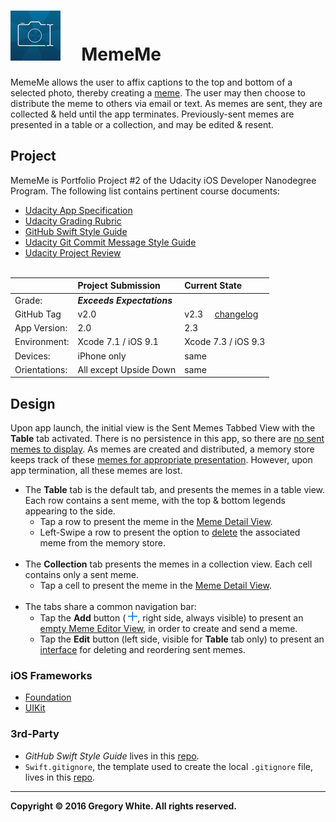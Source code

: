 # ![App Icon](./Paperwork/images/MemeMeAppIcon_80.png)&nbsp;&nbsp;&nbsp;&nbsp;&nbsp;MemeMe

MemeMe allows the user to affix captions to the top and bottom of a selected photo, thereby creating a [meme](./Paperwork/READMEFiles/MemeDefinition.md). The user may then choose to distribute the meme to others via email or text.  As memes are sent, they are collected & held until the app terminates.  Previously-sent memes are presented in a table or a collection, and may be edited & resent.  

## Project

MemeMe is Portfolio Project #2 of the Udacity iOS Developer Nanodegree Program.  The following list contains pertinent course documents:
* [Udacity App Specification](./Paperwork/Udacity/UdacityAppSpecification.pdf)  
* [Udacity Grading Rubric](./Paperwork/Udacity/UdacityGradingRubric.pdf)  
* [GitHub Swift Style Guide](./Paperwork/Udacity/GitHubSwiftStyleGuide.pdf)  
* [Udacity Git Commit Message Style Guide](./Paperwork/Udacity/UdacityGitCommitMessageStyleGuide.pdf)  
* [Udacity Project Review](./Paperwork/Udacity/UdacityProjectReview.pdf)<br/><br/>

|               | Project Submission         | Current State
| :----------   | :-------------             | :-----------------  |
| Grade:        | ***Exceeds Expectations*** |                     |  
| GitHub Tag    | v2.0                       | v2.3&nbsp;&nbsp;&nbsp;&nbsp;&nbsp;[changelog](./Paperwork/READMEFiles/ChangeLog.md) |
| App Version:  | 2.0                        | 2.3                 |
| Environment:  | Xcode 7.1 / iOS 9.1        | Xcode 7.3 / iOS 9.3 |
| Devices:      | iPhone only                | same                |
| Orientations: | All except Upside Down     | same                |

## Design

Upon app launch, the initial view is the Sent Memes Tabbed View  with the **Table** tab activated.  There is no persistence in this app, so there are [no sent memes to display].  As memes are created and distributed, a memory store keeps track of these [memes for appropriate presentation]. However, upon app termination, all these memes are lost.

  * The **Table** tab is the default tab, and presents the memes in a table view.  Each row contains a sent meme, with the top & bottom legends appearing to the side.
    - Tap a row to present the meme in the [Meme Detail View].
    - Left-Swipe a row to present the option to [delete](./Paperwork/READMEFiles/SwipeLeftOnRow.md) the associated meme from the memory store.<br/><br/>
  * The **Collection** tab presents the memes in a collection view.  Each cell contains only a sent meme.
    - Tap a cell to present the meme in the [Meme Detail View].<br/><br/>
  * The tabs share a common navigation bar:
    - Tap the **Add** button (&nbsp;![](./Paperwork/images/AddButtonIcon_15.png), right side, always visible) to present an [empty Meme Editor View](./Paperwork/READMEFiles/MemeEditorView.md), in order to create and send a meme.
    - Tap the **Edit** button (left side, visible for **Table** tab only) to present an [interface](./Paperwork/READMEFiles/TableEditMode.md) for deleting and reordering sent memes.
 
### iOS Frameworks

* [Foundation](./Paperwork/READMEFiles/Foundation.md)
* [UIKit](./Paperwork/READMEFiles/UIKit.md)

### 3rd-Party

* *GitHub Swift Style Guide* lives in this [repo](https://github.com/github/swift-style-guide).
* `Swift.gitignore`, the template used to create the local `.gitignore` file, lives in this [repo](https://github.com/github/gitignore).

---
**Copyright © 2016 Gregory White. All rights reserved.**


[no sent memes to display]:            ./Paperwork/READMEFiles/SentMemesEmpty.md
[memes for appropriate presentation]:  ./Paperwork/READMEFiles/SentMemesFull.md
[Meme Detail View]:                    ./Paperwork/READMEFiles/MemeDetailView.md